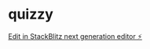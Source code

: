 # quizzy

[Edit in StackBlitz next generation editor ⚡️](https://stackblitz.com/~/github.com/irwan-katsana/quizzy)